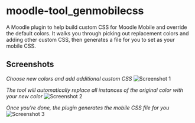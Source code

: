 # moodle-tool_genmobilecss
A Moodle plugin to help build custom CSS for Moodle Mobile and override the default colors. It walks you through picking out replacement colors and adding other custom CSS, then generates a file for you to set as your mobile CSS.

## Screenshots
*Choose new colors and add additional custom CSS*
![Screenshot 1](https://raw.githubusercontent.com/sheesania/moodle-tool_genmobilecss/master/screenshot_01.png)

*The tool will automatically replace all instances of the original color with your new color*
![Screenshot 2](https://raw.githubusercontent.com/sheesania/moodle-tool_genmobilecss/master/screenshot_02.png)

*Once you're done, the plugin generates the mobile CSS file for you*
![Screenshot 3](https://raw.githubusercontent.com/sheesania/moodle-tool_genmobilecss/master/screenshot_03.png)